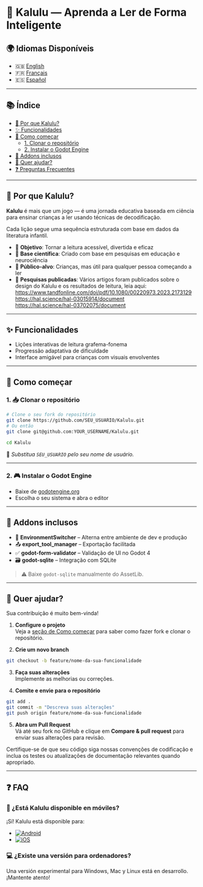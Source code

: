 # 📖 Kalulu — Aprenda a Ler de Forma Inteligente

## 🌍 Idiomas Disponíveis

- 🇬🇧 [English](README.md)
- 🇫🇷 [Français](README.fr.md)
- 🇪🇸 [Español](README.es.md)

---

## 📚 Índice

- [🧠 Por que Kalulu?](#por-que-kalulu)
- [✨ Funcionalidades](#funcionalidades)
- [🚀 Como começar](#como-começar)
  - [1. Clonar o repositório](#1-clonar-o-repositório)
  - [2. Instalar o Godot Engine](#2-instalar-o-godot-engine)
- [🧩 Addons inclusos](#-addons-inclusos)
- [🤝 Quer ajudar?](#-quer-ajudar-)
- [❓ Preguntas Frecuentes](#faq)

---

## 🧠 Por que Kalulu?

**Kalulu** é mais que um jogo — é uma jornada educativa baseada em ciência para ensinar crianças a ler usando técnicas de decodificação.

Cada lição segue uma sequência estruturada com base em dados da literatura infantil.

- 🎯 **Objetivo**: Tornar a leitura acessível, divertida e eficaz  
- 🌟 **Base científica**: Criado com base em pesquisas em educação e neurociência  
- 👶 **Público-alvo**: Crianças, mas útil para qualquer pessoa começando a ler
- 🔎 **Pesquisas publicadas**: Vários artigos foram publicados sobre o design do Kalulu e os resultados de leitura, leia aqui:  
  https://www.tandfonline.com/doi/pdf/10.1080/00220973.2023.2173129  
  https://hal.science/hal-03015914/document  
  https://hal.science/hal-03702075/document  
  
---

## ✨ Funcionalidades

- Lições interativas de leitura grafema-fonema
- Progressão adaptativa de dificuldade
- Interface amigável para crianças com visuais envolventes

---

## 🚀 Como começar

### 1. 📥 Clonar o repositório

```bash
# Clone o seu fork do repositório
git clone https://github.com/SEU_USUARIO/Kalulu.git
# Ou então
git clone git@github.com:YOUR_USERNAME/Kalulu.git

cd Kalulu
```

🔁 _Substitua `SEU_USUARIO` pelo seu nome de usuário._

---

### 2. 🎮 Instalar o Godot Engine

- Baixe de [godotengine.org](https://godotengine.org/)
- Escolha o seu sistema e abra o editor

---

## 🧩 Addons inclusos

- 🔄 **EnvironmentSwitcher** – Alterna entre ambiente de dev e produção
- 📤 **export_tool_manager** – Exportação facilitada
- ✅ **godot-form-validator** – Validação de UI no Godot 4
- 🗃️ **godot-sqlite** – Integração com SQLite

> ⚠️ Baixe `godot-sqlite` manualmente do AssetLib.

---

## 🤝 Quer ajudar?

Sua contribuição é muito bem-vinda!

1. **Configure o projeto**  
   Veja a [seção de Como começar](#como-começar) para saber como fazer fork e clonar o repositório.

2. **Crie um novo branch**
```bash
git checkout -b feature/nome-da-sua-funcionalidade
```

3. **Faça suas alterações**  
   Implemente as melhorias ou correções.

4. **Comite e envie para o repositório**
```bash
git add .
git commit -m "Descreva suas alterações"
git push origin feature/nome-da-sua-funcionalidade
```

5. **Abra um Pull Request**  
   Vá até seu fork no GitHub e clique em **Compare & pull request** para enviar suas alterações para revisão.

Certifique-se de que seu código siga nossas convenções de codificação e inclua os testes ou atualizações de documentação relevantes quando apropriado.

---

## ❓ FAQ

### 📱 ¿Está Kalulu disponible en móviles?

¡Sí! Kalulu está disponible para:

- [![Android](https://img.shields.io/badge/PlayStore-Kalulu-green?logo=google-play)](https://play.google.com/store/apps/details?id=org.godotengine.kalulu)
- [![iOS](https://img.shields.io/badge/AppStore-Kalulu-blue?logo=apple)](https://apps.apple.com/fr/app/kalulu-education/id1639075967)

### 💻 ¿Existe una versión para ordenadores?

Una versión experimental para Windows, Mac y Linux está en desarrollo. ¡Mantente atento!
